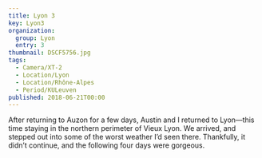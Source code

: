 ```yaml
---
title: Lyon 3
key: Lyon3
organization: 
  group: Lyon
  entry: 3
thumbnail: DSCF5756.jpg
tags:
  - Camera/XT-2
  - Location/Lyon
  - Location/Rhône-Alpes
  - Period/KULeuven
published: 2018-06-21T00:00
---
```

After returning to Auzon for a few days, Austin and I returned to Lyon—this time staying in the northern perimeter of Vieux Lyon. We arrived, and stepped out into some of the worst weather I’d seen there. Thankfully, it didn’t continue, and the following four days were gorgeous.
